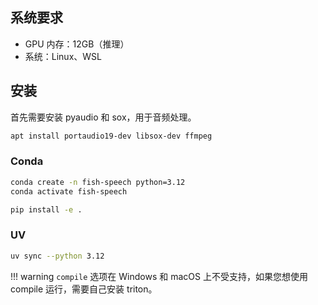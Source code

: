 ## 系统要求

- GPU 内存：12GB（推理）
- 系统：Linux、WSL

## 安装

首先需要安装 pyaudio 和 sox，用于音频处理。

``` bash
apt install portaudio19-dev libsox-dev ffmpeg
```

### Conda

```bash
conda create -n fish-speech python=3.12
conda activate fish-speech

pip install -e .
```

### UV

```bash
uv sync --python 3.12
```

!!! warning
    `compile` 选项在 Windows 和 macOS 上不受支持，如果您想使用 compile 运行，需要自己安装 triton。
